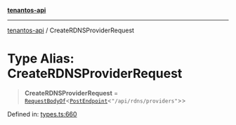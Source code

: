 [**tenantos-api**](../README.md)

***

[tenantos-api](../globals.md) / CreateRDNSProviderRequest

# Type Alias: CreateRDNSProviderRequest

> **CreateRDNSProviderRequest** = [`RequestBodyOf`](RequestBodyOf.md)\<[`PostEndpoint`](PostEndpoint.md)\<`"/api/rdns/providers"`\>\>

Defined in: [types.ts:660](https://github.com/shadmanZero/tenantos-api/blob/50bbdae310005a0ca12345f143ddaf8ea2b8ce90/src/types.ts#L660)
